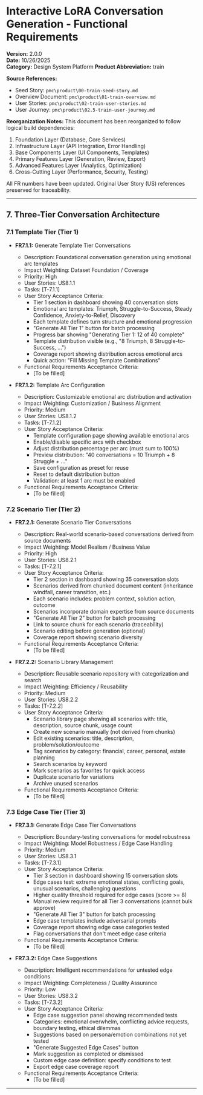# Interactive LoRA Conversation Generation - Functional Requirements
**Version:** 2.0.0  
**Date:** 10/26/2025  
**Category:** Design System Platform
**Product Abbreviation:** train

**Source References:**
- Seed Story: `pmc\product\00-train-seed-story.md`
- Overview Document: `pmc\product\01-train-overview.md`
- User Stories: `pmc\product\02-train-user-stories.md`
- User Journey: `pmc\product\02.5-train-user-journey.md`

**Reorganization Notes:**
This document has been reorganized to follow logical build dependencies:
1. Foundation Layer (Database, Core Services)
2. Infrastructure Layer (API Integration, Error Handling)
3. Base Components Layer (UI Components, Templates)
4. Primary Features Layer (Generation, Review, Export)
5. Advanced Features Layer (Analytics, Optimization)
6. Cross-Cutting Layer (Performance, Security, Testing)

All FR numbers have been updated. Original User Story (US) references preserved for traceability.

---


## 7. Three-Tier Conversation Architecture

### 7.1 Template Tier (Tier 1)

- **FR7.1.1:** Generate Template Tier Conversations
  * Description: Foundational conversation generation using emotional arc templates
  * Impact Weighting: Dataset Foundation / Coverage
  * Priority: High
  * User Stories: US8.1.1
  * Tasks: [T-7.1.1]
  * User Story Acceptance Criteria:
    - Tier 1 section in dashboard showing 40 conversation slots
    - Emotional arc templates: Triumph, Struggle-to-Success, Steady Confidence, Anxiety-to-Relief, Discovery
    - Each template defines turn structure and emotional progression
    - "Generate All Tier 1" button for batch processing
    - Progress bar showing "Generating Tier 1: 12 of 40 complete"
    - Template distribution visible (e.g., "8 Triumph, 8 Struggle-to-Success, ...")
    - Coverage report showing distribution across emotional arcs
    - Quick action: "Fill Missing Template Combinations"
  * Functional Requirements Acceptance Criteria:
    - [To be filled]

- **FR7.1.2:** Template Arc Configuration
  * Description: Customizable emotional arc distribution and activation
  * Impact Weighting: Customization / Business Alignment
  * Priority: Medium
  * User Stories: US8.1.2
  * Tasks: [T-7.1.2]
  * User Story Acceptance Criteria:
    - Template configuration page showing available emotional arcs
    - Enable/disable specific arcs with checkbox
    - Adjust distribution percentage per arc (must sum to 100%)
    - Preview distribution: "40 conversations = 10 Triumph + 8 Struggle + ..."
    - Save configuration as preset for reuse
    - Reset to default distribution button
    - Validation: at least 1 arc must be enabled
  * Functional Requirements Acceptance Criteria:
    - [To be filled]

### 7.2 Scenario Tier (Tier 2)

- **FR7.2.1:** Generate Scenario Tier Conversations
  * Description: Real-world scenario-based conversations derived from source documents
  * Impact Weighting: Model Realism / Business Value
  * Priority: High
  * User Stories: US8.2.1
  * Tasks: [T-7.2.1]
  * User Story Acceptance Criteria:
    - Tier 2 section in dashboard showing 35 conversation slots
    - Scenarios derived from chunked document content (inheritance windfall, career transition, etc.)
    - Each scenario includes: problem context, solution action, outcome
    - Scenarios incorporate domain expertise from source documents
    - "Generate All Tier 2" button for batch processing
    - Link to source chunk for each scenario (traceability)
    - Scenario editing before generation (optional)
    - Coverage report showing scenario diversity
  * Functional Requirements Acceptance Criteria:
    - [To be filled]

- **FR7.2.2:** Scenario Library Management
  * Description: Reusable scenario repository with categorization and search
  * Impact Weighting: Efficiency / Reusability
  * Priority: Medium
  * User Stories: US8.2.2
  * Tasks: [T-7.2.2]
  * User Story Acceptance Criteria:
    - Scenario library page showing all scenarios with: title, description, source chunk, usage count
    - Create new scenario manually (not derived from chunks)
    - Edit existing scenarios: title, description, problem/solution/outcome
    - Tag scenarios by category: financial, career, personal, estate planning
    - Search scenarios by keyword
    - Mark scenarios as favorites for quick access
    - Duplicate scenario for variations
    - Archive unused scenarios
  * Functional Requirements Acceptance Criteria:
    - [To be filled]

### 7.3 Edge Case Tier (Tier 3)

- **FR7.3.1:** Generate Edge Case Tier Conversations
  * Description: Boundary-testing conversations for model robustness
  * Impact Weighting: Model Robustness / Edge Case Handling
  * Priority: Medium
  * User Stories: US8.3.1
  * Tasks: [T-7.3.1]
  * User Story Acceptance Criteria:
    - Tier 3 section in dashboard showing 15 conversation slots
    - Edge cases test: extreme emotional states, conflicting goals, unusual scenarios, challenging questions
    - Higher quality threshold required for edge cases (score >= 8)
    - Manual review required for all Tier 3 conversations (cannot bulk approve)
    - "Generate All Tier 3" button for batch processing
    - Edge case templates include adversarial prompts
    - Coverage report showing edge case categories tested
    - Flag conversations that don't meet edge case criteria
  * Functional Requirements Acceptance Criteria:
    - [To be filled]

- **FR7.3.2:** Edge Case Suggestions
  * Description: Intelligent recommendations for untested edge conditions
  * Impact Weighting: Completeness / Quality Assurance
  * Priority: Low
  * User Stories: US8.3.2
  * Tasks: [T-7.3.2]
  * User Story Acceptance Criteria:
    - Edge case suggestion panel showing recommended tests
    - Categories: emotional overwhelm, conflicting advice requests, boundary testing, ethical dilemmas
    - Suggestions based on persona/emotion combinations not yet tested
    - "Generate Suggested Edge Cases" button
    - Mark suggestion as completed or dismissed
    - Custom edge case definition: specify conditions to test
    - Export edge case coverage report
  * Functional Requirements Acceptance Criteria:
    - [To be filled]

---
